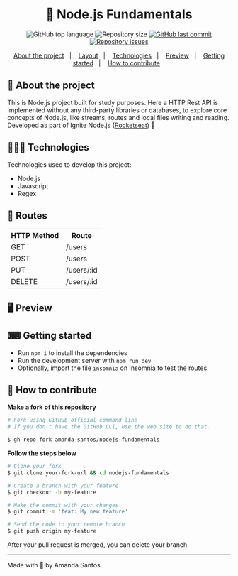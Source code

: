 <h1 align="center">
  📗 Node.js Fundamentals
</h1>

<p align="center">
  <img alt="GitHub top language" src="https://img.shields.io/github/languages/top/amanda-santos/nodejs-fundamentals">

  <img alt="Repository size" src="https://img.shields.io/github/repo-size/amanda-santos/nodejs-fundamentals">

  <a href="https://github.com/amanda-santos/nodejs-fundamentals/commits/master">
    <img alt="GitHub last commit" src="https://img.shields.io/github/last-commit/amanda-santos/nodejs-fundamentals">
  </a>

  <a href="https://github.com/amanda-santos/nodejs-fundamentals/issues">
    <img alt="Repository issues" src="https://img.shields.io/github/issues/amanda-santos/nodejs-fundamentals">
  </a>
</p>

<p align="center">
  <a href="#-about-the-project">About the project</a>&nbsp;&nbsp;&nbsp;|&nbsp;&nbsp;&nbsp;
  <a href="#-layout">Layout</a>&nbsp;&nbsp;&nbsp;|&nbsp;&nbsp;&nbsp;
  <a href="#-technologies">Technologies</a>&nbsp;&nbsp;&nbsp;|&nbsp;&nbsp;&nbsp;
  <a href="#-preview">Preview</a>&nbsp;&nbsp;&nbsp;|&nbsp;&nbsp;&nbsp;
  <a href="#-getting-started">Getting started</a>&nbsp;&nbsp;&nbsp;|&nbsp;&nbsp;&nbsp;
  <a href="#-how-to-contribute">How to contribute</a>&nbsp;&nbsp;&nbsp;
</p>

## 📝 About the project

<p>This is Node.js project built for study purposes. Here a HTTP Rest API is implemented without any third-party libraries or databases, to explore core concepts of Node.js, like streams, routes and local files writing and reading.
<br />
Developed as part of Ignite Node.js (<a href="https://www.rocketseat.com.br/">Rocketseat</a>) 🚀
</p>

## 👩🏻‍💻 Technologies

Technologies used to develop this project:

- Node.js
- Javascript
- Regex

## 🚃 Routes

<table>
  <tr>
    <th>HTTP Method</th>
    <th>Route</th>
  </tr>

  <tr>
    <td>GET</td>
    <td>/users</td>
  </tr>

  <tr>
    <td>POST</td>
    <td>/users</td>
  </tr>

   <tr>
    <td>PUT</td>
    <td>/users/:id</td>
  </tr>

  <tr>
    <td>DELETE</td>
    <td>/users/:id</td>
  </tr>
</table>

## 🖥 Preview



## ⌨ Getting started

- Run `npm i` to install the dependencies
- Run the development server with `npm run dev`
- Optionally, import the file `insomnia` on Insomnia to test the routes

## 🤔 How to contribute

**Make a fork of this repository**

```bash
# Fork using GitHub official command line
# If you don't have the GitHub CLI, use the web site to do that.

$ gh repo fork amanda-santos/nodejs-fundamentals
```

**Follow the steps below**

```bash
# Clone your fork
$ git clone your-fork-url && cd nodejs-fundamentals

# Create a branch with your feature
$ git checkout -b my-feature

# Make the commit with your changes
$ git commit -m 'feat: My new feature'

# Send the code to your remote branch
$ git push origin my-feature
```

After your pull request is merged, you can delete your branch

---

Made with 💜 by Amanda Santos
